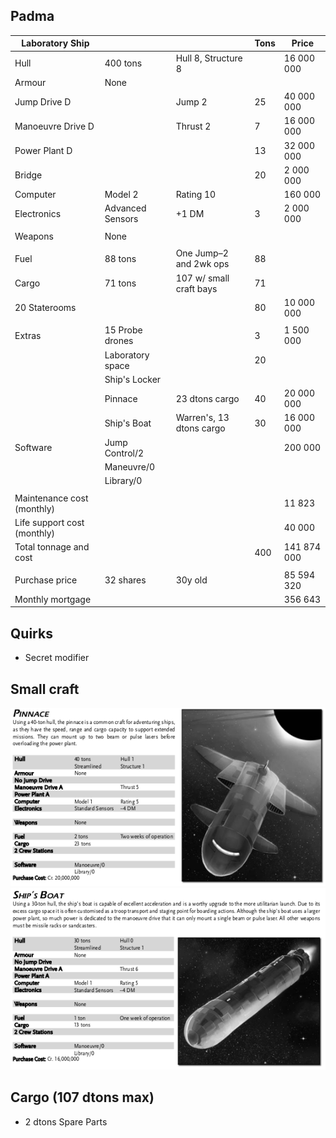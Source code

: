 Padma
----------------

| Laboratory Ship |           |                    | Tons | Price        |
|-----------------|-----------|--------------------|------|--------------|
|Hull             |400 tons   | Hull 8, Structure 8|      | 16 000 000   |
|Armour           |None       |                    |      |              |
|Jump Drive D     |           |Jump 2              |25    | 40 000 000   |
|Manoeuvre Drive D|           |Thrust 2            |7     | 16 000 000   |
|Power Plant D    |           |                    |13    | 32 000 000   |
|Bridge           |           |                    |20    |  2 000 000   |
|Computer         |Model 2    |Rating 10           |      |    160 000   |
|Electronics      |Advanced Sensors|  +1 DM        |3     |  2 000 000   |
|                 |           |                    |      |              |
|Weapons          |None       |                    |      |              |
|                 |           |                    |      |              |
|Fuel             |88 tons    | One Jump–2 and 2wk ops|88 |              |
|Cargo            |71 tons    | 107 w/ small craft bays|71  |            |
|20 Staterooms    |           |                    |80    | 10 000 000   |
|                 |           |                    |      |              |
|Extras           |15 Probe drones |               |3     |  1 500 000   |
|                 |Laboratory space |              |20    |              |
|                 |Ship's Locker  |                |      |              |
|                 |Pinnace    | 23 dtons cargo     |40    | 20 000 000   |
|            |Ship's Boat|Warren's, 13 dtons cargo |30    | 16 000 000   |
|Software         |Jump Control/2 |                |      |    200 000   |
|                 |Maneuvre/0 |                    |      |              |
|                 |Library/0  |                    |      |              |
|                 |           |                    |      |              |
|Maintenance cost (monthly) | |                    |      |     11 823   |
|Life support cost (monthly) | |                   |      |     40 000   |
|Total tonnage and cost  |    |                    |  400 |141 874 000   |
|                |            |                    |      |              |
|Purchase price  |32 shares   | 30y old            |      | 85 594 320   |
|Monthly mortgage|            |                    |      |    356 643   |

Quirks
------
- Secret modifier

Small craft
-----------
![](pinnace.png)
![](shipsboat.png)

Cargo (107 dtons max)
---------------------
- 2 dtons Spare Parts
